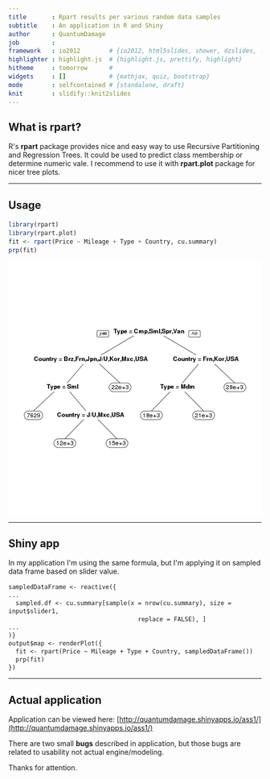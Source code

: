 ```yaml
---
title       : Rpart results per various random data samples
subtitle    : An application in R and Shiny
author      : QuantumDamage
job         : 
framework   : io2012        # {io2012, html5slides, shower, dzslides, ...}
highlighter : highlight.js  # {highlight.js, prettify, highlight}
hitheme     : tomorrow      # 
widgets     : []            # {mathjax, quiz, bootstrap}
mode        : selfcontained # {standalone, draft}
knit        : slidify::knit2slides
---
```


## What is rpart?

R's **rpart** package provides nice and easy way to use Recursive Partitioning and Regression Trees. It could be used to predict class membership or determine numeric vale. I recommend to use it with **rpart.plot** package for nicer tree plots.

--- 

## Usage


```r
library(rpart)
library(rpart.plot)
fit <- rpart(Price ~ Mileage + Type + Country, cu.summary)
prp(fit)
```

<img src="assets/fig/unnamed-chunk-1.png" title="plot of chunk unnamed-chunk-1" alt="plot of chunk unnamed-chunk-1" style="display: block; margin: auto;" />

---

## Shiny app

In my application I'm using the same formula, but I'm applying it on sampled data frame based on slider value.

```{}
sampledDataFrame <- reactive({
...
  sampled.df <- cu.summary[sample(x = nrow(cu.summary), size = input$slider1, 
                                    replace = FALSE), ]
...
)}
output$map <- renderPlot({
  fit <- rpart(Price ~ Mileage + Type + Country, sampledDataFrame())
  prp(fit)
})
```

---

## Actual application

Application can be viewed here: [http://quantumdamage.shinyapps.io/ass1/](http://quantumdamage.shinyapps.io/ass1/)

There are two small **bugs** described in application, but those bugs are related to usability not actual engine/modeling.

Thanks for attention.

